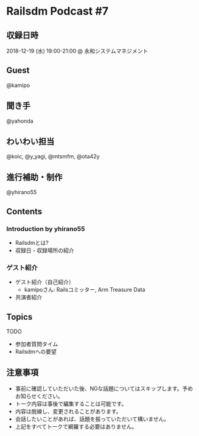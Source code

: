 # Railsdm Podcast \#7

## 収録日時

2018-12-19 (水) 19:00-21:00 @ 永和システムマネジメント

## Guest

@kamipo

## 聞き手

@yahonda

## わいわい担当

@koic, @y_yagi, @mtsmfm, @ota42y

## 進行補助・制作

@yhirano55

## Contents

### Introduction by yhirano55

* Railsdmとは?
* 収録日・収録場所の紹介

### ゲスト紹介

* ゲスト紹介（自己紹介）
    * kamipoさん: Railsコミッター, Arm Treasure Data
* 共演者紹介

## Topics

TODO

* 参加者質問タイム
* Railsdmへの要望

## 注意事項

* 事前に確認していただいた後、NGな話題についてはスキップします。予めお知らせください。
* トーク内容は事後で編集することは可能です。
* 内容は脱線し、変更されることがあります。
* 会話したいことがあれば、話題を振っていただいて構いません。
* 上記をすべてトークで網羅する必要はありません。
